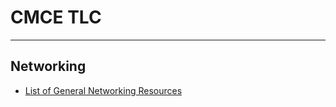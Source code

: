 # CMCE TLC
----------------


## Networking
 - [List of General Networking Resources](networkingResources.md)